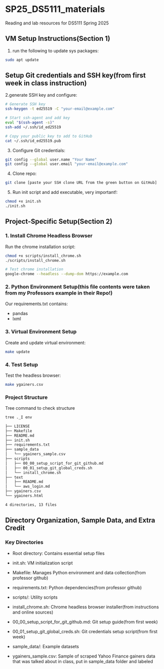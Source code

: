 # SP25_DS5111_materials

Reading and lab resources for DS5111 Spring 2025

## VM Setup Instructions(Section 1)

1. run the following to update sys packages:
```bash
sudo apt update
```

## Setup Git credentials and SSH key(from first week in class instruction)

2.generate SSH key and configure:
```bash
# Generate SSH key
ssh-keygen -t ed25519 -C "your-email@example.com"

# Start ssh-agent and add key
eval "$(ssh-agent -s)"
ssh-add ~/.ssh/id_ed25519

# Copy your public key to add to GitHub
cat ~/.ssh/id_ed25519.pub
```

3. Configure Git credentials:
```bash
git config --global user.name "Your Name"
git config --global user.email "your-email@example.com"
```

4. Clone repo:
```bash
git clone [paste your SSH clone URL from the green button on GitHub]
```

5. Run init script and add executable, very important!:
```bash
chmod +x init.sh
./init.sh
```

## Project-Specific Setup(Section 2)

### 1. Install Chrome Headless Browser
Run the chrome installation script:
```bash
chmod +x scripts/install_chrome.sh
./scripts/install_chrome.sh

# Test chrome installation
google-chrome --headless --dump-dom https://example.com
```

### 2. Python Environment Setup(this file contents were taken from my Professors example in their Repo!)
Our requirements.txt contains:
- pandas
- lxml

### 3. Virtual Environment Setup
Create and update virtual environment:
```bash
make update
```

### 4. Test Setup
Test the headless browser:
```bash
make ygainers.csv
```

### Project Structure
Tree command to check structure
```bash
tree ._I env
```

```bash
├── LICENSE
├── Makefile
├── README.md
├── init.sh
├── requirements.txt
├── sample_data
│   └── ygainers_sample.csv
├── scripts
│   ├── 00_00_setup_script_for_git_github.md
│   ├── 00_01_setup_git_global_creds.sh
│   └── install_chrome.sh
├── text
│   ├── README.md
│   └── aws_login.md
├── ygainers.csv
└── ygainers.html

4 directories, 13 files
```

## Directory Organization, Sample Data, and Extra Credit

### Key Directories
- Root directory: Contains essential setup files
 - init.sh: VM initialization script
 - Makefile: Manages Python environment and data collection(from professor github)
 - requirements.txt: Python dependencies(from professor github)

- scripts/: Utility scripts
 - install_chrome.sh: Chrome headless browser installer(from instructions and online sources)
 - 00_00_setup_script_for_git_github.md: Git setup guide(from first week)
 - 00_01_setup_git_global_creds.sh: Git credentials setup script(from first week)

- sample_data/: Example datasets
 - ygainers_sample.csv: Sample of scraped Yahoo Finance gainers data that was talked about in class, put in sample_data folder and labeled
